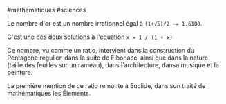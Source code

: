 #mathematiques #sciences 

Le nombre d'or est un nombre irrationnel égal à `(1+√5)/2 ~= 1.6180`.

C'est une des deux solutions à l'équation `x = 1 / (1 + x)`

Ce nombre, vu comme un ratio, intervient dans la construction du Pentagone régulier, dans la suite de Fibonacci ainsi que dans la nature (taille des feuilles sur un rameau), dans l'architecture, dansa musique et la peinture.

La première mention de ce ratio remonte à Euclide, dans son traité de mathématiques les Élements.